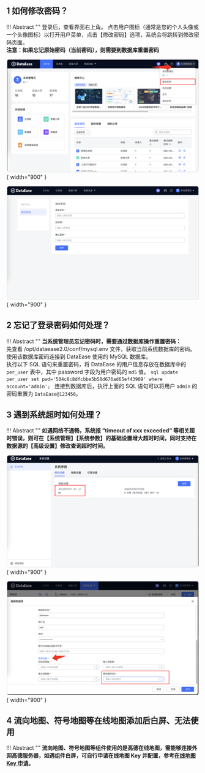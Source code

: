 ## 1 如何修改密码？

!!! Abstract ""
    登录后，查看界面右上角。 点击用户图标（通常是您的个人头像或一个头像图标）以打开用户菜单，点击【修改密码】选项，系统会将跳转到修改密码页面。  
    **注意：如果忘记原始密码（当前密码），则需要到数据库重置密码**

![调整超时时间](../newimg/修改密码入口.png){ width="900" }

![调整超时时间](../newimg/修改密码界面.png){ width="900" }


## 2 忘记了登录密码如何处理？

!!! Abstract ""
    **当系统管理员忘记密码时，需要通过数据库操作重置密码：**  
    先查看 /opt/dataease2.0/conf/mysql.env 文件，获取当前系统数据库的密码。 使用该数据库密码连接到 DataEase 使用的 MySQL 数据库。  
    执行以下 SQL 语句来重置密码，将 DataEase 的用户信息存放在数据库中的 `per_user` 表中，其中 password 字段为用户密码的 `md5` 值。
    ```sql
    update per_user set pwd='504c8c8dfcbbe5b50d676ad65ef43909' where account='admin';
    ```
    连接到数据库后，执行上面的 SQL 语句可以将用户 `admin` 的密码重置为 `DataEase@123456`。

## 3 遇到系统超时如何处理？

!!! Abstract ""
    **如遇网络不通畅，系统报 ”timeout of xxx exceeded“ 等相关超时错误，则可在【系统管理】【系统参数】的基础设置增大超时时间，同时支持在数据源的【高级设置】修改查询超时时间。**

![调整超时时间](../newimg/调整超时时间.png){ width="900" }

![调整超时时间](../newimg/设置超时时间2.png){ width="900" }


## 4 流向地图、符号地图等在线地图添加后白屏、无法使用

!!! Abstract ""
    **流向地图、符号地图等组件使用的是高德在线地图，需能够连接外网高德服务器，如遇组件白屏，可自行申请在线地图 Key 并配置，参考[在线地图 Key 申请](https://dataease.io/docs/v2/user_manual/system_management/param/#31)。**

